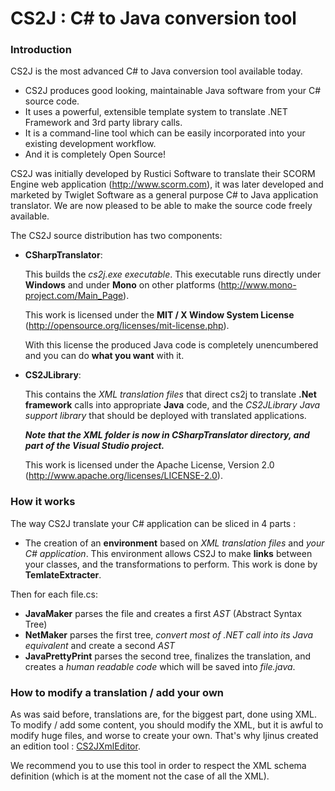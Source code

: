 # CS2J : C# to Java conversion tool

### Introduction

CS2J is the most advanced C# to Java conversion tool available today.
 
* CS2J produces good looking, maintainable Java software from your C#
  source code.
* It uses a powerful, extensible template system to translate .NET
  Framework and 3rd party library calls.
* It is a command-line tool which can be easily incorporated into your
  existing development workflow.
* And it is completely Open Source!

CS2J was initially developed by Rustici Software to translate their
SCORM Engine web application (http://www.scorm.com), it was later 
developed and marketed by Twiglet Software as a general purpose
C# to Java application translator.  We are now pleased to be able
to make the source code freely available.

The CS2J source distribution has two components:

* **CSharpTranslator**:

     This builds the *cs2j.exe executable*.  This executable runs
     directly under **Windows** and under **Mono** on other platforms
     (http://www.mono-project.com/Main_Page).

     This work is licensed under the **MIT / X Window System License**
     (http://opensource.org/licenses/mit-license.php). 

     With this license the produced Java code is completely unencumbered 
     and you can do **what you want** with it.

* **CS2JLibrary**: 

     This contains the *XML translation files* that direct cs2j to
     translate **.Net framework** calls into appropriate **Java** code, and
     the *CS2JLibrary Java support library* that should be deployed with
     translated applications.
     
     ***Note that the XML folder is now in CSharpTranslator directory, and part
     of the Visual Studio project.***

     This work is licensed under the Apache License, Version 2.0
     (http://www.apache.org/licenses/LICENSE-2.0).
     

### How it works

The way CS2J translate your C# application can be sliced in 4 parts :

* The creation of an **environment** based on *XML translation files* and *your C# application*. This environment allows CS2J to make **links** between your classes, and the transformations to perform. 
This work is done by **TemlateExtracter**.

Then for each file.cs:

* **JavaMaker** parses the file and creates a first *AST* (Abstract Syntax Tree)
* **NetMaker** parses the first tree, *convert most of .NET call into its Java equivalent* and create a second *AST*
* **JavaPrettyPrint** parses the second tree, finalizes the translation, and creates a *human readable code* which will be saved into *file.java*.

### How to modify a translation / add your own

As was said before, translations are, for the biggest part, done using XML.
To modify / add some content, you should modify the XML, but it is awful to modify huge files, and worse to create your own. That's why Ijinus created an edition tool : [CS2JXmlEditor](https://github.com/MathieuBlond-Ijinus/CS2JXmlEditor).

We recommend you to use this tool in order to respect the XML schema definition (which is at the moment not the case of all the XML).
